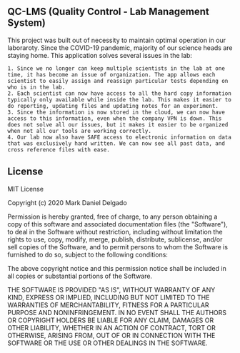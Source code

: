 ## QC-LMS (Quality Control - Lab Management System)

This project was built out of necessity to maintain optimal operation in our laboraroty. Since the COVID-19 pandemic, majority of our science heads are staying home. This application solves several issues in the lab: 

    1. Since we no longer can keep multiple scientists in the lab at one time, it has become an issue of organization. The app allows each scientist to easily assign and reassign particular tests depending on who is in the lab. 
    2. Each scientist can now have access to all the hard copy information typically only available while inside the lab. This makes it easier to do reporting, updating files and updating notes for an experiment.
    3. Since the information is now stored in the cloud, we can now have access to this information, even when the company VPN is down. This does not solve all our issues, but it makes it easier to be organized when not all our tools are working correctly.
    4. Our lab now also have SAFE access to electronic information on data that was exclusively hand written. We can now see all past data, and cross reference files with ease.

## License

MIT License

Copyright (c) 2020 Mark Daniel Delgado

Permission is hereby granted, free of charge, to any person obtaining a copy
of this software and associated documentation files (the "Software"), to deal
in the Software without restriction, including without limitation the rights
to use, copy, modify, merge, publish, distribute, sublicense, and/or sell
copies of the Software, and to permit persons to whom the Software is
furnished to do so, subject to the following conditions:

The above copyright notice and this permission notice shall be included in all
copies or substantial portions of the Software.

THE SOFTWARE IS PROVIDED "AS IS", WITHOUT WARRANTY OF ANY KIND, EXPRESS OR
IMPLIED, INCLUDING BUT NOT LIMITED TO THE WARRANTIES OF MERCHANTABILITY,
FITNESS FOR A PARTICULAR PURPOSE AND NONINFRINGEMENT. IN NO EVENT SHALL THE
AUTHORS OR COPYRIGHT HOLDERS BE LIABLE FOR ANY CLAIM, DAMAGES OR OTHER
LIABILITY, WHETHER IN AN ACTION OF CONTRACT, TORT OR OTHERWISE, ARISING FROM,
OUT OF OR IN CONNECTION WITH THE SOFTWARE OR THE USE OR OTHER DEALINGS IN THE
SOFTWARE.